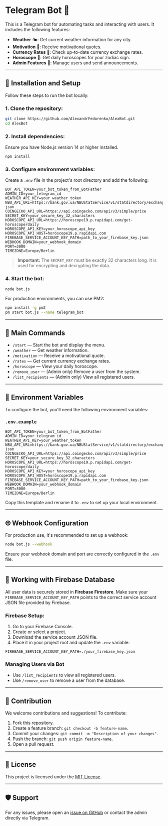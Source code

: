 # Telegram Bot 🎉

This is a Telegram bot for automating tasks and interacting with users. It includes the following features:
- **Weather** 🌤: Get current weather information for any city.
- **Motivation** 🌟: Receive motivational quotes.
- **Currency Rates** 💱: Check up-to-date currency exchange rates.
- **Horoscope** 🔮: Get daily horoscopes for your zodiac sign.
- **Admin Features** 🔑: Manage users and send announcements.

---

## 🚀 Installation and Setup

Follow these steps to run the bot locally:

### 1. Clone the repository:
```bash
git clone https://github.com/AlexandrFedorenko/AlexBot.git
cd AlexBot
```

### 2. Install dependencies:
Ensure you have Node.js version 14 or higher installed.
```bash
npm install
```

### 3. Configure environment variables:
Create a `.env` file in the project's root directory and add the following:
```
BOT_API_TOKEN=your_bot_token_from_BotFather
ADMIN_ID=your_telegram_id
WEATHER_API_KEY=your_weather_token
NBU_API_URL=https://bank.gov.ua/NBUStatService/v1/statdirectory/exchange?json
COINGECKO_API_URL=https://api.coingecko.com/api/v3/simple/price
SECRET_KEY=your_secure_key_32_characters
HOROSCOPE_API_URL=https://horoscope19.p.rapidapi.com/get-horoscope/daily
HOROSCOPE_API_KEY=your_horoscope_api_key
HOROSCOPE_API_HOST=horoscope19.p.rapidapi.com
FIREBASE_SERVICE_ACCOUNT_KEY_PATH=path_to_your_firebase_key.json
WEBHOOK_DOMAIN=your_webhook_domain
PORT=3000
TIMEZONE=Europe/Berlin
```

> **Important:** The `SECRET_KEY` must be exactly 32 characters long. It is used for encrypting and decrypting the data.

### 4. Start the bot:
```bash
node bot.js
```

For production environments, you can use PM2:
```bash
npm install -g pm2
pm start bot.js --name telegram_bot
```

---

## 🔧 Main Commands

- `/start` — Start the bot and display the menu.
- `/weather` — Get weather information.
- `/motivation` — Receive a motivational quote.
- `/rates` — Get current currency exchange rates.
- `/horoscope` — View your daily horoscope.
- `/remove_user` — (Admin only) Remove a user from the system.
- `/list_recipients` — (Admin only) View all registered users.

---

## 📜 Environment Variables

To configure the bot, you'll need the following environment variables:

### `.env.example`
```plaintext
BOT_API_TOKEN=your_bot_token_from_BotFather
ADMIN_ID=your_telegram_id
WEATHER_API_KEY=your_weather_token
NBU_API_URL=https://bank.gov.ua/NBUStatService/v1/statdirectory/exchange?json
COINGECKO_API_URL=https://api.coingecko.com/api/v3/simple/price
SECRET_KEY=your_secure_key_32_characters
HOROSCOPE_API_URL=https://horoscope19.p.rapidapi.com/get-horoscope/daily
HOROSCOPE_API_KEY=your_horoscope_api_key
HOROSCOPE_API_HOST=horoscope19.p.rapidapi.com
FIREBASE_SERVICE_ACCOUNT_KEY_PATH=path_to_your_firebase_key.json
WEBHOOK_DOMAIN=your_webhook_domain
PORT=3000
TIMEZONE=Europe/Berlin
```

Copy this template and rename it to `.env` to set up your local environment.

---

## 🌐 Webhook Configuration

For production use, it's recommended to set up a webhook:
```bash
node bot.js --webhook
```

Ensure your webhook domain and port are correctly configured in the `.env` file.

---

## 🔐 Working with Firebase Database

All user data is securely stored in **Firebase Firestore**. Make sure your `FIREBASE_SERVICE_ACCOUNT_KEY_PATH` points to the correct service account JSON file provided by Firebase.

### Firebase Setup:
1. Go to your Firebase Console.
2. Create or select a project.
3. Download the service account JSON file.
4. Place it in your project root and update the `.env` variable:
```plaintext
FIREBASE_SERVICE_ACCOUNT_KEY_PATH=./your_firebase_key.json
```

### Managing Users via Bot
- Use `/list_recipients` to view all registered users.
- Use `/remove_user` to remove a user from the database.

---

## 🤝 Contribution

We welcome contributions and suggestions! To contribute:
1. Fork this repository.
2. Create a feature branch: `git checkout -b feature-name`.
3. Commit your changes: `git commit -m "Description of your changes"`.
4. Push the branch: `git push origin feature-name`.
5. Open a pull request.

---

## 📜 License

This project is licensed under the [MIT License](LICENSE).

---

## 🛡️ Support

For any issues, please open an [issue on GitHub](https://github.com/AlexandrFedorenko/AlexBot/issues) or contact the admin directly via Telegram.


